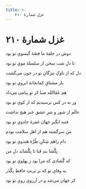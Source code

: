 ```yaml
---
title: >-
    غزل شمارهٔ ۲۱۰
---
```

# غزل شمارهٔ ۲۱۰

<div class="b" id="bn1"><div class="m1"><p>دوش در حلقهٔ ما قصّهٔ گیسویِ تو بود</p></div>
<div class="m2"><p>تا دلِ شب سخن از سلسلهٔ مویِ تو بود</p></div></div>
<div class="b" id="bn2"><div class="m1"><p>دل که از ناوَکِ مژگانِ تو در خون می‌گشت</p></div>
<div class="m2"><p>باز مشتاقِ کمانخانهٔ ابرویِ تو بود</p></div></div>
<div class="b" id="bn3"><div class="m1"><p>هم عَفَاالله صبا کز تو پیامی می‌داد</p></div>
<div class="m2"><p>ور نه در کس نرسیدیم که از کویِ تو بود</p></div></div>
<div class="b" id="bn4"><div class="m1"><p>عالَم از شور و شرِ عشق خبر هیچ نداشت</p></div>
<div class="m2"><p>فتنه انگیزِ جهان غمزهٔ جادویِ تو بود</p></div></div>
<div class="b" id="bn5"><div class="m1"><p>منِ سرگشته هم از اهلِ سلامت بودم</p></div>
<div class="m2"><p>دامِ راهم شِکَنِ طُرِّهٔ هندویِ تو بود</p></div></div>
<div class="b" id="bn6"><div class="m1"><p>بِگُشا بندِ قَبا تا بِگُشایَد دلِ من</p></div>
<div class="m2"><p>که گُشادی که مرا بود ز پهلویِ تو بود</p></div></div>
<div class="b" id="bn7"><div class="m1"><p>به وفایِ تو که بر تربتِ حافظ بِگُذَر</p></div>
<div class="m2"><p>کز جهان می‌شد و در آرزویِ رویِ تو بود</p></div></div>
